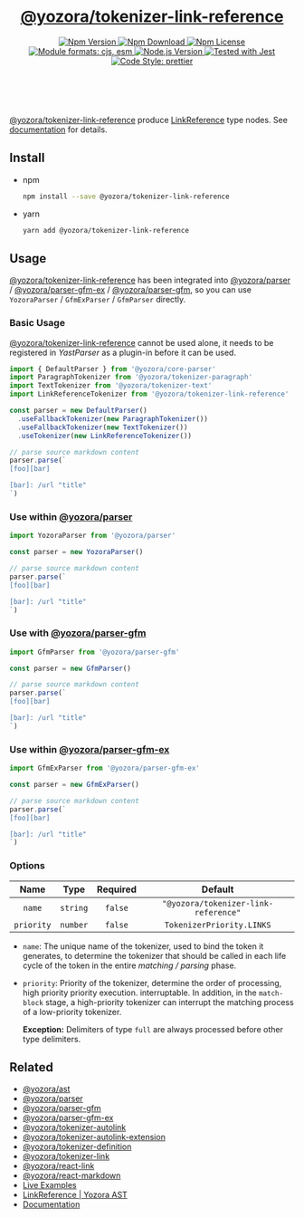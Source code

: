 <!-- :begin use tokenizer/banner -->

<header>
  <h1 align="center">
    <a href="https://github.com/yozorajs/yozora/tree/v2.3.2/tokenizers/link-reference#readme">@yozora/tokenizer-link-reference</a>
  </h1>
  <div align="center">
    <a href="https://www.npmjs.com/package/@yozora/tokenizer-link-reference">
      <img
        alt="Npm Version"
        src="https://img.shields.io/npm/v/@yozora/tokenizer-link-reference.svg"
      />
    </a>
    <a href="https://www.npmjs.com/package/@yozora/tokenizer-link-reference">
      <img
        alt="Npm Download"
        src="https://img.shields.io/npm/dm/@yozora/tokenizer-link-reference.svg"
      />
    </a>
    <a href="https://www.npmjs.com/package/@yozora/tokenizer-link-reference">
      <img
        alt="Npm License"
        src="https://img.shields.io/npm/l/@yozora/tokenizer-link-reference.svg"
      />
    </a>
    <a href="#install">
      <img
        alt="Module formats: cjs, esm"
        src="https://img.shields.io/badge/module_formats-cjs%2C%20esm-green.svg"
      />
    </a>
    <a href="https://github.com/nodejs/node">
      <img
        alt="Node.js Version"
        src="https://img.shields.io/node/v/@yozora/tokenizer-link-reference"
      />
    </a>
    <a href="https://github.com/facebook/jest">
      <img
        alt="Tested with Jest"
        src="https://img.shields.io/badge/tested_with-jest-9c465e.svg"
      />
    </a>
    <a href="https://github.com/prettier/prettier">
      <img
        alt="Code Style: prettier"
        src="https://img.shields.io/badge/code_style-prettier-ff69b4.svg?style=flat-square"
      />
    </a>
  </div>
</header>
<br/>

<!-- :end -->

[@yozora/tokenizer-link-reference] produce [LinkReference][node-type] type nodes. See
[documentation][docpage] for details.

<!-- :begin use tokenizer/usage -->

## Install

- npm

  ```bash
  npm install --save @yozora/tokenizer-link-reference
  ```

- yarn

  ```bash
  yarn add @yozora/tokenizer-link-reference
  ```

## Usage

[@yozora/tokenizer-link-reference][] has been integrated into [@yozora/parser][] /
[@yozora/parser-gfm-ex][] / [@yozora/parser-gfm][], so you can use `YozoraParser` / `GfmExParser` /
`GfmParser` directly.

### Basic Usage

[@yozora/tokenizer-link-reference][] cannot be used alone, it needs to be registered in _YastParser_
as a plugin-in before it can be used.

```typescript {4,9}
import { DefaultParser } from '@yozora/core-parser'
import ParagraphTokenizer from '@yozora/tokenizer-paragraph'
import TextTokenizer from '@yozora/tokenizer-text'
import LinkReferenceTokenizer from '@yozora/tokenizer-link-reference'

const parser = new DefaultParser()
  .useFallbackTokenizer(new ParagraphTokenizer())
  .useFallbackTokenizer(new TextTokenizer())
  .useTokenizer(new LinkReferenceTokenizer())

// parse source markdown content
parser.parse(`
[foo][bar]

[bar]: /url "title"
`)
```

### Use within [@yozora/parser][]

```typescript
import YozoraParser from '@yozora/parser'

const parser = new YozoraParser()

// parse source markdown content
parser.parse(`
[foo][bar]

[bar]: /url "title"
`)
```

### Use with [@yozora/parser-gfm][]

```typescript
import GfmParser from '@yozora/parser-gfm'

const parser = new GfmParser()

// parse source markdown content
parser.parse(`
[foo][bar]

[bar]: /url "title"
`)
```

### Use within [@yozora/parser-gfm-ex][]

```typescript
import GfmExParser from '@yozora/parser-gfm-ex'

const parser = new GfmExParser()

// parse source markdown content
parser.parse(`
[foo][bar]

[bar]: /url "title"
`)
```

### Options

|    Name    |   Type   | Required |               Default                |
| :--------: | :------: | :------: | :----------------------------------: |
|   `name`   | `string` | `false`  | `"@yozora/tokenizer-link-reference"` |
| `priority` | `number` | `false`  |      `TokenizerPriority.LINKS`       |

- `name`: The unique name of the tokenizer, used to bind the token it generates, to determine the
  tokenizer that should be called in each life cycle of the token in the entire _matching / parsing_
  phase.

- `priority`: Priority of the tokenizer, determine the order of processing, high priority priority
  execution. interruptable. In addition, in the `match-block` stage, a high-priority tokenizer can
  interrupt the matching process of a low-priority tokenizer.

  **Exception:** Delimiters of type `full` are always processed before other type delimiters.

<!-- :end -->

## Related

- [@yozora/ast][]
- [@yozora/parser][]
- [@yozora/parser-gfm][]
- [@yozora/parser-gfm-ex][]
- [@yozora/tokenizer-autolink][]
- [@yozora/tokenizer-autolink-extension][]
- [@yozora/tokenizer-definition][]
- [@yozora/tokenizer-link][]
- [@yozora/react-link][]
- [@yozora/react-markdown][]
- [Live Examples][live-examples]
- [LinkReference | Yozora AST][node-type]
- [Documentation][docpage]

[node-type]: http://yozora.guanghechen.com/docs/package/ast#linkReference

<!-- :begin use tokenizer/definitions -->

[live-examples]: https://yozora.guanghechen.com/docs/package/tokenizer-link-reference#live-examples
[docpage]: https://yozora.guanghechen.com/docs/package/tokenizer-link-reference
[homepage]: https://github.com/yozorajs/yozora/tree/v2.3.2/tokenizers/link-reference#readme
[gfm-spec]: https://github.github.com/gfm
[mdast-homepage]: https://github.com/syntax-tree/mdast
[@yozora/ast]: https://github.com/yozorajs/yozora/tree/v2.3.2/packages/ast#readme
[@yozora/ast-util]: https://github.com/yozorajs/yozora/tree/v2.3.2/packages/ast-util#readme
[@yozora/character]: https://github.com/yozorajs/yozora/tree/v2.3.2/packages/character#readme
[@yozora/eslint-config]:
  https://github.com/yozorajs/yozora/tree/release-2.x.x/packages/eslint-config#readme
[@yozora/core-parser]: https://github.com/yozorajs/yozora/tree/v2.3.2/packages/core-parser#readme
[@yozora/core-tokenizer]:
  https://github.com/yozorajs/yozora/tree/v2.3.2/packages/core-tokenizer#readme
[@yozora/invariant]: https://github.com/yozorajs/yozora/tree/v2.3.2/packages/invariant#readme
[@yozora/jest-for-tokenizer]:
  https://github.com/yozorajs/yozora/tree/release-2.x.x/packages/jest-for-tokenizer#readme
[@yozora/parser]: https://github.com/yozorajs/yozora/tree/v2.3.2/packages/parser#readme
[@yozora/parser-gfm]: https://github.com/yozorajs/yozora/tree/v2.3.2/packages/parser-gfm#readme
[@yozora/parser-gfm-ex]:
  https://github.com/yozorajs/yozora/tree/v2.3.2/packages/parser-gfm-ex#readme
[@yozora/template-tokenizer]:
  https://github.com/yozorajs/yozora/tree/release-2.x.x/packages/template-tokenizer#readme
[@yozora/tokenizer-admonition]:
  https://github.com/yozorajs/yozora/tree/v2.3.2/tokenizers/admonition#readme
[@yozora/tokenizer-autolink]:
  https://github.com/yozorajs/yozora/tree/v2.3.2/tokenizers/autolink#readme
[@yozora/tokenizer-autolink-extension]:
  https://github.com/yozorajs/yozora/tree/v2.3.2/tokenizers/autolink-extension#readme
[@yozora/tokenizer-blockquote]:
  https://github.com/yozorajs/yozora/tree/v2.3.2/tokenizers/blockquote#readme
[@yozora/tokenizer-break]: https://github.com/yozorajs/yozora/tree/v2.3.2/tokenizers/break#readme
[@yozora/tokenizer-definition]:
  https://github.com/yozorajs/yozora/tree/v2.3.2/tokenizers/definition#readme
[@yozora/tokenizer-delete]: https://github.com/yozorajs/yozora/tree/v2.3.2/tokenizers/delete#readme
[@yozora/tokenizer-ecma-import]:
  https://github.com/yozorajs/yozora/tree/v2.3.2/tokenizers/ecma-import#readme
[@yozora/tokenizer-emphasis]:
  https://github.com/yozorajs/yozora/tree/v2.3.2/tokenizers/emphasis#readme
[@yozora/tokenizer-fenced-block]:
  https://github.com/yozorajs/yozora/tree/v2.3.2/tokenizers/fenced-block#readme
[@yozora/tokenizer-fenced-code]:
  https://github.com/yozorajs/yozora/tree/v2.3.2/tokenizers/fenced-code#readme
[@yozora/tokenizer-footnote]:
  https://github.com/yozorajs/yozora/tree/v2.3.2/tokenizers/footnote#readme
[@yozora/tokenizer-footnote-definition]:
  https://github.com/yozorajs/yozora/tree/v2.3.2/tokenizers/footnote-definition#readme
[@yozora/tokenizer-footnote-reference]:
  https://github.com/yozorajs/yozora/tree/v2.3.2/tokenizers/footnote-reference#readme
[@yozora/tokenizer-heading]:
  https://github.com/yozorajs/yozora/tree/v2.3.2/tokenizers/heading#readme
[@yozora/tokenizer-html-block]:
  https://github.com/yozorajs/yozora/tree/v2.3.2/tokenizers/html-block#readme
[@yozora/tokenizer-html-inline]:
  https://github.com/yozorajs/yozora/tree/v2.3.2/tokenizers/html-inline#readme
[@yozora/tokenizer-image]: https://github.com/yozorajs/yozora/tree/v2.3.2/tokenizers/image#readme
[@yozora/tokenizer-image-reference]:
  https://github.com/yozorajs/yozora/tree/v2.3.2/tokenizers/image-reference#readme
[@yozora/tokenizer-indented-code]:
  https://github.com/yozorajs/yozora/tree/v2.3.2/tokenizers/indented-code#readme
[@yozora/tokenizer-inline-code]:
  https://github.com/yozorajs/yozora/tree/v2.3.2/tokenizers/inline-code#readme
[@yozora/tokenizer-inline-math]:
  https://github.com/yozorajs/yozora/tree/v2.3.2/tokenizers/inline-math#readme
[@yozora/tokenizer-link]: https://github.com/yozorajs/yozora/tree/v2.3.2/tokenizers/link#readme
[@yozora/tokenizer-link-reference]:
  https://github.com/yozorajs/yozora/tree/v2.3.2/tokenizers/link-reference#readme
[@yozora/tokenizer-list]: https://github.com/yozorajs/yozora/tree/v2.3.2/tokenizers/list#readme
[@yozora/tokenizer-math]: https://github.com/yozorajs/yozora/tree/v2.3.2/tokenizers/math#readme
[@yozora/tokenizer-paragraph]:
  https://github.com/yozorajs/yozora/tree/v2.3.2/tokenizers/paragraph#readme
[@yozora/tokenizer-setext-heading]:
  https://github.com/yozorajs/yozora/tree/v2.3.2/tokenizers/setext-heading#readme
[@yozora/tokenizer-table]: https://github.com/yozorajs/yozora/tree/v2.3.2/tokenizers/table#readme
[@yozora/tokenizer-text]: https://github.com/yozorajs/yozora/tree/v2.3.2/tokenizers/text#readme
[@yozora/tokenizer-thematic-break]:
  https://github.com/yozorajs/yozora/tree/v2.3.2/tokenizers/thematic-break#readme
[@yozora/react-admonition]:
  https://github.com/yozorajs/yozora-react/tree/main/packages/admonition#readme
[@yozora/react-blockquote]:
  https://github.com/yozorajs/yozora-react/tree/main/packages/blockquote#readme
[@yozora/react-break]: https://github.com/yozorajs/yozora-react/tree/main/packages/break#readme
[@yozora/react-delete]: https://github.com/yozorajs/yozora-react/tree/main/packages/delete#readme
[@yozora/react-emphasis]:
  https://github.com/yozorajs/yozora-react/tree/main/packages/emphasis#readme
[@yozora/react-code]: https://github.com/yozorajs/yozora-react/tree/main/packages/code#readme
[@yozora/react-code-live]:
  https://github.com/yozorajs/yozora-react/tree/main/packages/code-live#readme
[@yozora/react-footnote-definitions]:
  https://github.com/yozorajs/yozora-react/tree/main/packages/footnote-definitions#readme
[@yozora/react-footnote-reference]:
  https://github.com/yozorajs/yozora-react/tree/main/packages/footnote-reference#readme
[@yozora/react-heading]: https://github.com/yozorajs/yozora-react/tree/main/packages/heading#readme
[@yozora/react-image]: https://github.com/yozorajs/yozora-react/tree/main/packages/image#readme
[@yozora/react-inline-code]:
  https://github.com/yozorajs/yozora-react/tree/main/packages/inline-code#readme
[@yozora/react-inline-math]:
  https://github.com/yozorajs/yozora-react/tree/main/packages/inline-math#readme
[@yozora/react-link]: https://github.com/yozorajs/yozora-react/tree/main/packages/link#readme
[@yozora/react-list]: https://github.com/yozorajs/yozora-react/tree/main/packages/list#readme
[@yozora/react-list-item]:
  https://github.com/yozorajs/yozora-react/tree/main/packages/list-item#readme
[@yozora/react-markdown]:
  https://github.com/yozorajs/yozora-react/tree/main/packages/markdown#readme
[@yozora/react-math]: https://github.com/yozorajs/yozora-react/tree/main/packages/math#readme
[@yozora/react-paragraph]:
  https://github.com/yozorajs/yozora-react/tree/main/packages/paragraph#readme
[@yozora/react-strong]: https://github.com/yozorajs/yozora-react/tree/main/packages/strong#readme
[@yozora/react-table]: https://github.com/yozorajs/yozora-react/tree/main/packages/table#readme
[@yozora/react-text]: https://github.com/yozorajs/yozora-react/tree/main/packages/text#readme
[@yozora/react-thematic-break]:
  https://github.com/yozorajs/yozora-react/tree/main/packages/thematic-break#readme
[doc-live-examples/gfm]: https://yozora.guanghechen.com/docs/example/gfm
[doc-@yozora/ast]: https://yozora.guanghechen.com/docs/package/ast
[doc-@yozora/ast-util]: https://yozora.guanghechen.com/docs/package/ast-util
[doc-@yozora/core-parser]: https://yozora.guanghechen.com/docs/package/core-parser
[doc-@yozora/core-tokenizer]: https://yozora.guanghechen.com/docs/package/core-tokenizer
[doc-@yozora/parser]: https://yozora.guanghechen.com/docs/package/parser
[doc-@yozora/parser-gfm]: https://yozora.guanghechen.com/docs/package/parser-gfm
[doc-@yozora/parser-gfm-ex]: https://yozora.guanghechen.com/docs/package/parser-gfm-ex
[doc-@yozora/tokenizer-admonition]: https://yozora.guanghechen.com/docs/package/tokenizer-admonition
[doc-@yozora/tokenizer-autolink]: https://yozora.guanghechen.com/docs/package/tokenizer-autolink
[doc-@yozora/tokenizer-autolink-extension]:
  https://yozora.guanghechen.com/docs/package/tokenizer-autolink-extension
[doc-@yozora/tokenizer-blockquote]: https://yozora.guanghechen.com/docs/package/tokenizer-blockquote
[doc-@yozora/tokenizer-break]: https://yozora.guanghechen.com/docs/package/tokenizer-break
[doc-@yozora/tokenizer-delete]: https://yozora.guanghechen.com/docs/package/tokenizer-delete
[doc-@yozora/tokenizer-emphasis]: https://yozora.guanghechen.com/docs/package/tokenizer-emphasis
[doc-@yozora/tokenizer-fenced-code]:
  https://yozora.guanghechen.com/docs/package/tokenizer-fenced-code
[doc-@yozora/tokenizer-heading]: https://yozora.guanghechen.com/docs/package/tokenizer-heading
[doc-@yozora/tokenizer-html-block]: https://yozora.guanghechen.com/docs/package/tokenizer-html-block
[doc-@yozora/tokenizer-html-inline]:
  https://yozora.guanghechen.com/docs/package/tokenizer-html-inline
[doc-@yozora/tokenizer-image]: https://yozora.guanghechen.com/docs/package/tokenizer-image
[doc-@yozora/tokenizer-image-reference]:
  https://yozora.guanghechen.com/docs/package/tokenizer-image-reference
[doc-@yozora/tokenizer-indented-code]:
  https://yozora.guanghechen.com/docs/package/tokenizer-indented-code
[doc-@yozora/tokenizer-inline-code]:
  https://yozora.guanghechen.com/docs/package/tokenizer-inline-code
[doc-@yozora/tokenizer-inline-math]:
  https://yozora.guanghechen.com/docs/package/tokenizer-inline-math
[doc-@yozora/tokenizer-link]: https://yozora.guanghechen.com/docs/package/tokenizer-link
[doc-@yozora/tokenizer-definition]: https://yozora.guanghechen.com/docs/package/tokenizer-definition
[doc-@yozora/tokenizer-link-reference]:
  https://yozora.guanghechen.com/docs/package/tokenizer-link-reference
[doc-@yozora/tokenizer-list]: https://yozora.guanghechen.com/docs/package/tokenizer-list
[doc-@yozora/tokenizer-math]: https://yozora.guanghechen.com/docs/package/tokenizer-math
[doc-@yozora/tokenizer-paragraph]: https://yozora.guanghechen.com/docs/package/tokenizer-paragraph
[doc-@yozora/tokenizer-setext-heading]:
  https://yozora.guanghechen.com/docs/package/tokenizer-setext-heading
[doc-@yozora/tokenizer-table]: https://yozora.guanghechen.com/docs/package/tokenizer-table
[doc-@yozora/tokenizer-text]: https://yozora.guanghechen.com/docs/package/tokenizer-text
[doc-@yozora/tokenizer-thematic-break]:
  https://yozora.guanghechen.com/docs/package/tokenizer-thematic-break
[doc-@yozora/jest-for-tokenizer]: https://yozora.guanghechen.com/docs/package/jest-for-tokenizer
[doc-@yozora/parser-gfm]: https://yozora.guanghechen.com/docs/package/parser-gfm
[gfm-atx-heading]: https://github.github.com/gfm/#atx-heading
[gfm-autolink]: https://github.github.com/gfm/#autolinks
[gfm-autolink-extension]: https://github.github.com/gfm/#autolinks-extension-
[gfm-blockquote]: https://github.github.com/gfm/#block-quotes
[gfm-bullet-list]: https://github.github.com/gfm/#bullet-list
[gfm-delete]: https://github.github.com/gfm/#strikethrough-extension-
[gfm-emphasis]: https://github.github.com/gfm/#can-open-emphasis
[gfm-fenced-code]: https://github.github.com/gfm/#fenced-code-block
[gfm-hard-line-break]: https://github.github.com/gfm/#hard-line-break
[gfm-html-block]: https://github.github.com/gfm/#html-block
[gfm-html-inline]: https://github.github.com/gfm/#raw-html
[gfm-image]: https://github.github.com/gfm/#images
[gfm-image-reference]: https://github.github.com/gfm/#example-590
[gfm-indented-code]: https://github.github.com/gfm/#indented-code-block
[gfm-inline-code]: https://github.github.com/gfm/#code-span
[gfm-link]: https://github.github.com/gfm/#inline-link
[gfm-definition]: https://github.github.com/gfm/#link-reference-definition
[gfm-link-reference]: https://github.github.com/gfm/#reference-link
[gfm-list]: https://github.github.com/gfm/#lists
[gfm-list-item]: https://github.github.com/gfm/#list-items
[gfm-list-task-item]: https://github.github.com/gfm/#task-list-items-extension-
[gfm-paragraph]: https://github.github.com/gfm/#paragraph
[gfm-setext-heading]: https://github.github.com/gfm/#setext-heading
[gfm-soft-line-break]: https://github.github.com/gfm/#soft-line-breaks
[gfm-strong]: https://github.github.com/gfm/#can-open-strong-emphasis
[gfm-tab]: https://github.github.com/gfm/#tabs
[gfm-table]: https://github.github.com/gfm/#table
[gfm-text]: https://github.github.com/gfm/#soft-line-breaks
[gfm-thematic-break]: https://github.github.com/gfm/#thematic-break

<!-- :end -->
